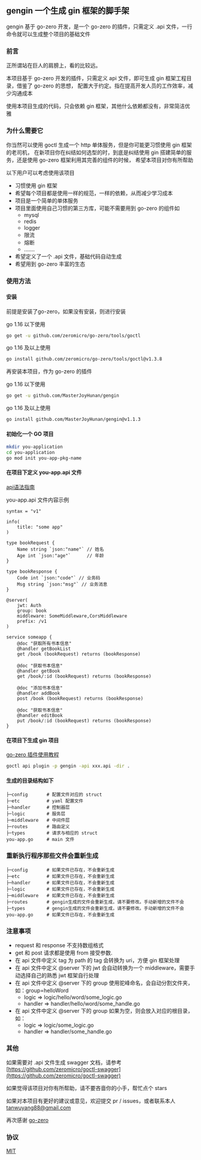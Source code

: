 ## gengin 一个生成 gin 框架的脚手架

gengin 基于 go-zero 开发，是一个 go-zero 的插件，只需定义 .api 文件，一行命令就可以生成整个项目的基础文件

### 前言

正所谓站在巨人的肩膀上，看的比较远。

本项目基于 go-zero 开发的插件，只需定义 api 文件，即可生成 gin 框架工程目录，借鉴了 go-zero 的思想，
配置大于约定。指在提高开发人员的工作效率，减少沟通成本

使用本项目生成的代码，只会依赖 gin 框架，其他什么依赖都没有，非常简洁优雅

### 为什么需要它

你当然可以使用 goctl 生成一个 http 单体服务，但是你可能更习惯使用 gin 框架的老司机，
在新项目你在纠结如何选型的时，到底是纠结使用 gin 搭建简单的服务，还是使用 go-zero 框架利用其完善的组件的时候，
希望本项目对你有所帮助

以下用户可以考虑使用该项目

* 习惯使用 gin 框架
* 希望每个项目都是使用一样的规范，一样的依赖，从而减少学习成本
* 项目是一个简单的单体服务
* 项目里面使用自己习惯的第三方库，可能不需要用到 go-zero 的组件如
  * mysql
  * redis
  * logger
  * 限流
  * 熔断
  * .......
* 希望定义了一个 .api 文件，基础代码自动生成
* 希望用到 go-zero 丰富的生态

### 使用方法

#### 安装

前提是安装了go-zero，如果没有安装，则进行安装

go 1.16 以下使用
```sh
go get -u github.com/zeromicro/go-zero/tools/goctl
```
go 1.16 及以上使用
```sh
go install github.com/zeromicro/go-zero/tools/goctl@v1.3.8
```

再安装本项目，作为 go-zero 的插件

go 1.16 以下使用
```sh
go get -u github.com/MasterJoyHunan/gengin
```
go 1.16 及以上使用
```sh
go install github.com/MasterJoyHunan/gengin@v1.1.3
```

#### 初始化一个 GO 项目

```sh
mkdir you-application
cd you-application
go mod init you-app-pkg-name
```

#### 在项目下定义 you-app.api 文件

[api语法指南](https://go-zero.dev/cn/docs/design/grammar)

you-app.api 文件内容示例

```api
syntax = "v1"

info(
	title: "some app"
)

type bookRequest {
    Name string `json:"name"` // 姓名
    Age int `json:"age"`      // 年龄
}

type bookResponse {
    Code int `json:"code"` // 业务码
    Msg string `json:"msg"` // 业务消息
}

@server(
    jwt: Auth
    group: book
    middleware: SomeMiddleware,CorsMiddleware
    prefix: /v1
)

service someapp {
    @doc "获取所有书本信息"
    @handler getBookList
    get /book (bookRequest) returns (bookResponse)

    @doc "获取书本信息"
    @handler getBook
    get /book/:id (bookRequest) returns (bookResponse)

    @doc "添加书本信息"
    @handler addBook
    post /book (bookRequest) returns (bookResponse)

    @doc "获取书本信息"
    @handler editBook
    put /book/:id (bookRequest) returns (bookResponse)
}
```

#### 在项目下生成 gin 项目

[go-zero 插件使用教程](https://go-zero.dev/cn/docs/goctl/plugin)

```sh
goctl api plugin -p gengin -api xxx.api -dir .
```

#### 生成的目录结构如下

```
├─config       # 配置文件对应的 struct
├─etc          # yaml 配置文件
├─handler      # 控制器层
├─logic        # 服务层
├─middleware   # 中间件层
├─routes       # 路由定义
├─types        # 请求与相应的 struct
you-app.go     # main 文件
```

### 重新执行程序那些文件会重新生成

```
├─config       # 如果文件已存在，不会重新生成
├─etc          # 如果文件已存在，不会重新生成
├─handler      # 如果文件已存在，不会重新生成
├─logic        # 如果文件已存在，不会重新生成
├─middleware   # 如果文件已存在，不会重新生成
├─routes       # gengin生成的文件会重新生成，请不要修改。手动新增的文件不会
├─types        # gengin生成的文件会重新生成，请不要修改。手动新增的文件不会
you-app.go     # 如果文件已存在，不会重新生成
```

### 注意事项

* request 和 response 不支持数组格式
* get 和 post 请求都是使用 from 接受参数.
* 在 api 文件中定义 tag 为 path 的 tag 会转换为 uri，方便 gin 框架处理
* 在 api 文件中定义 @server 下的 jwt 会自动转换为一个 middleware，需要手动选择自己的熟悉 jwt 框架自行处理
* 在 api 文件中定义 @server 下的 group 使用驼峰命名，会自动分割文件夹，如：group=helloWord
  * logic => logic/hello/word/some_logic.go
  * handler => handler/hello/word/some_handle.go
* 在 api 文件中定义 @server 下的 group 如果为空，则会放入对应的根目录，如： 
  * logic => logic/some_logic.go
  * handler => handler/some_handle.go

### 其他

如果需要对 .api 文件生成 swagger 文档，请参考[https://github.com/zeromicro/goctl-swagger](https://github.com/zeromicro/goctl-swagger)

如果觉得该项目对你有所帮助，请不要吝啬你的小手，帮忙点个 stars

如果对本项目有更好的建议或意见，欢迎提交 pr / issues，或者联系本人 tanwuyang88@gmail.com

再次感谢 [go-zero](https://github.com/zeromicro/go-zero)

### 协议

[MIT](https://github.com/MasterJoyHunan/gengin/blob/master/LICENSE)